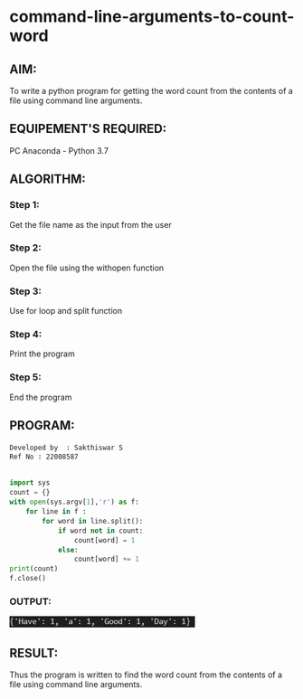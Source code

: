 # command-line-arguments-to-count-word
## AIM:
To write a python program for getting the word count from the contents of a file using command line arguments.
## EQUIPEMENT'S REQUIRED: 
PC
Anaconda - Python 3.7
## ALGORITHM: 
### Step 1:

Get the file name as the input from the user

### Step 2: 
 
 Open the file using the withopen function

### Step 3: 

Use for loop and split function 

### Step 4:  

Print the program

### Step 5: 

End the program


## PROGRAM:
```
Developed by  : Sakthiswar S
Ref No : 22008587
```
```python

import sys
count = {}
with open(sys.argv[1],'r') as f:
    for line in f :
        for word in line.split():
            if word not in count:
                count[word] = 1 
            else:
                count[word] += 1 
print(count)
f.close()
```

### OUTPUT:

![model](output.png)

## RESULT:
Thus the program is written to find the word count from the contents of a file using command line arguments.
